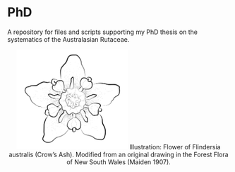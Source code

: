 # PhD
A repository for files and scripts supporting my PhD thesis on the systematics of the Australasian Rutaceae.

<p align="center">
  <img src="https://github.com/hkore1/PhD/blob/main/_bin/F_australis_flower.png" width=50% height=50%>
  Illustration: Flower of Flindersia australis (Crow’s Ash). Modified from an original drawing in the Forest Flora of New South Wales (Maiden 1907).
</p>



